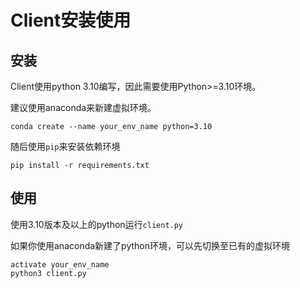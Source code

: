 # Client安装使用

## 安装

Client使用python 3.10编写，因此需要使用Python>=3.10环境。

建议使用anaconda来新建虚拟环境。

```
conda create --name your_env_name python=3.10
```

随后使用```pip```来安装依赖环境

```
pip install -r requirements.txt
```

## 使用

使用3.10版本及以上的python运行```client.py```

如果你使用anaconda新建了python环境，可以先切换至已有的虚拟环境

```
activate your_env_name
python3 client.py
```

